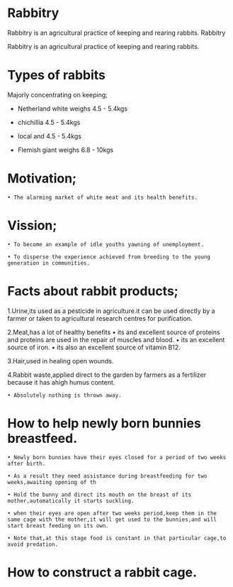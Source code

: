 # Rabbitry

Rabbitry is an agricultural practice of keeping and rearing rabbits.
Rabbitry

Rabbitry is an agricultural practice of keeping and rearing rabbits.
# Types of rabbits

Majorly concentrating on keeping;
    
+ Netherland white weighs 4.5 - 5.4kgs
    
    
+ chichillia 4.5 - 5.4kgs

+ local and 4.5 - 5.4kgs
    
+ Flemish giant weighs 6.8 - 10kgs

# Motivation;
    
    • The alarming market of white meat and its health benefits.
      
 #  Vission;
    
    • To become an example of idle youths yawning of unemployment.
    
    • To disperse the experience achieved from breeding to the young generation in communities.

# Facts about rabbit products;

1.Urine,its used as a pesticide in agriculture.it can be used directly by a farmer or taken to agricultural research centres for purification.

2.Meat,has a lot of healthy benefits
     • its and excellent source of proteins and proteins are used in the repair of muscles and blood.
     • its an excellent source of iron.
     • its also an excellent source of vitamin B12.

3.Hair,used in healing open wounds.

4.Rabbit waste,applied direct to the garden by farmers as a fertilizer because it has ahigh humus content.
    
    • Absolutely nothing is thrown away.

# How to help newly born bunnies breastfeed.
    
    • Newly born bunnies have their eyes closed for a period of two weeks after birth.
    
    • As a result they need assistance during breastfeeding for two weeks,awaiting opening of th
    
    • Hold the bunny and direct its mouth on the breast of its mother,automatically it starts suckling.
    
    • when their eyes are open after two weeks period,keep them in the same cage with the mother,it will get used to the bunnies,and will start breast feeding on its own.
    
    • Note that,at this stage food is constant in that particular cage,to avoid predation.

# How to construct a rabbit cage.
